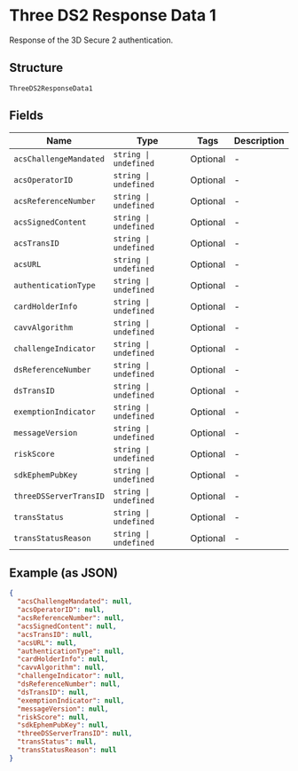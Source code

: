 
# Three DS2 Response Data 1

Response of the 3D Secure 2 authentication.

## Structure

`ThreeDS2ResponseData1`

## Fields

| Name | Type | Tags | Description |
|  --- | --- | --- | --- |
| `acsChallengeMandated` | `string \| undefined` | Optional | - |
| `acsOperatorID` | `string \| undefined` | Optional | - |
| `acsReferenceNumber` | `string \| undefined` | Optional | - |
| `acsSignedContent` | `string \| undefined` | Optional | - |
| `acsTransID` | `string \| undefined` | Optional | - |
| `acsURL` | `string \| undefined` | Optional | - |
| `authenticationType` | `string \| undefined` | Optional | - |
| `cardHolderInfo` | `string \| undefined` | Optional | - |
| `cavvAlgorithm` | `string \| undefined` | Optional | - |
| `challengeIndicator` | `string \| undefined` | Optional | - |
| `dsReferenceNumber` | `string \| undefined` | Optional | - |
| `dsTransID` | `string \| undefined` | Optional | - |
| `exemptionIndicator` | `string \| undefined` | Optional | - |
| `messageVersion` | `string \| undefined` | Optional | - |
| `riskScore` | `string \| undefined` | Optional | - |
| `sdkEphemPubKey` | `string \| undefined` | Optional | - |
| `threeDSServerTransID` | `string \| undefined` | Optional | - |
| `transStatus` | `string \| undefined` | Optional | - |
| `transStatusReason` | `string \| undefined` | Optional | - |

## Example (as JSON)

```json
{
  "acsChallengeMandated": null,
  "acsOperatorID": null,
  "acsReferenceNumber": null,
  "acsSignedContent": null,
  "acsTransID": null,
  "acsURL": null,
  "authenticationType": null,
  "cardHolderInfo": null,
  "cavvAlgorithm": null,
  "challengeIndicator": null,
  "dsReferenceNumber": null,
  "dsTransID": null,
  "exemptionIndicator": null,
  "messageVersion": null,
  "riskScore": null,
  "sdkEphemPubKey": null,
  "threeDSServerTransID": null,
  "transStatus": null,
  "transStatusReason": null
}
```

